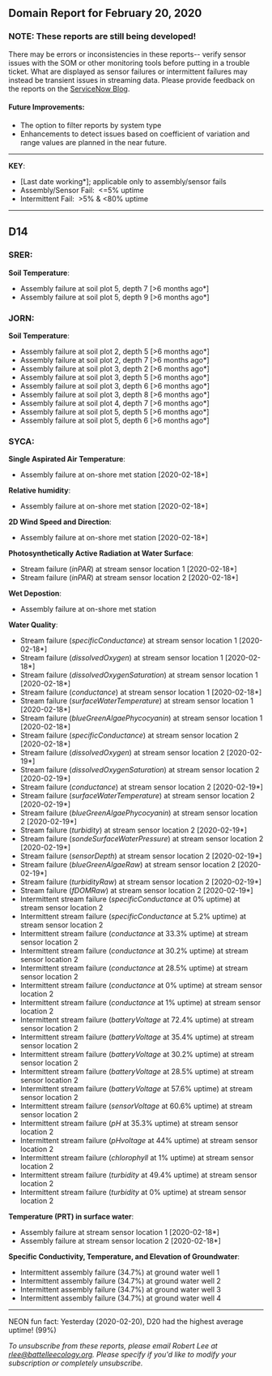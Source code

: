 ## Domain Report for February 20, 2020


### NOTE: These reports are still being developed!
There may be errors or inconsistencies in these reports-- verify sensor issues with the SOM or other monitoring tools before putting in a trouble ticket. What are displayed as sensor failures or intermittent failures may instead be transient issues in streaming data.
Please provide feedback on the reports on the [ServiceNow Blog](https://neon.service-now.com/community?id=community_blog&sys_id=9b4fbe8adbed734017ecf9041d9619be).

#### Future Improvements: 
 - The option to filter reports by system type 
 - Enhancements to detect issues based on coefficient of variation and range values are planned in the near future.

***

**KEY**:

 - [Last date working*]; applicable only to assembly/sensor fails
 - Assembly/Sensor Fail:&nbsp;&nbsp;<=5% uptime
 - Intermittent Fail:&nbsp;&nbsp;>5% & <80% uptime

***
## D14

### SRER:

**Soil Temperature**:
 - Assembly failure at soil plot 5, depth 7 [>6 months ago*]
 - Assembly failure at soil plot 5, depth 9 [>6 months ago*]

### JORN:

**Soil Temperature**:
 - Assembly failure at soil plot 2, depth 5 [>6 months ago*]
 - Assembly failure at soil plot 2, depth 7 [>6 months ago*]
 - Assembly failure at soil plot 3, depth 2 [>6 months ago*]
 - Assembly failure at soil plot 3, depth 5 [>6 months ago*]
 - Assembly failure at soil plot 3, depth 6 [>6 months ago*]
 - Assembly failure at soil plot 3, depth 8 [>6 months ago*]
 - Assembly failure at soil plot 4, depth 7 [>6 months ago*]
 - Assembly failure at soil plot 5, depth 5 [>6 months ago*]
 - Assembly failure at soil plot 5, depth 6 [>6 months ago*]

### SYCA:

**Single Aspirated Air Temperature**:
 - Assembly failure at on-shore met station [2020-02-18*]

**Relative humidity**:
 - Assembly failure at on-shore met station [2020-02-18*]

**2D Wind Speed and Direction**:
 - Assembly failure at on-shore met station [2020-02-18*]

**Photosynthetically Active Radiation at Water Surface**:
 - Stream failure (_inPAR_) at stream sensor location 1 [2020-02-18*]
 - Stream failure (_inPAR_) at stream sensor location 2 [2020-02-18*]

**Wet Depostion**:
 - Assembly failure at on-shore met station

**Water Quality**:
 - Stream failure (_specificConductance_) at stream sensor location 1 [2020-02-18*]
 - Stream failure (_dissolvedOxygen_) at stream sensor location 1 [2020-02-18*]
 - Stream failure (_dissolvedOxygenSaturation_) at stream sensor location 1 [2020-02-18*]
 - Stream failure (_conductance_) at stream sensor location 1 [2020-02-18*]
 - Stream failure (_surfaceWaterTemperature_) at stream sensor location 1 [2020-02-18*]
 - Stream failure (_blueGreenAlgaePhycocyanin_) at stream sensor location 1 [2020-02-18*]
 - Stream failure (_specificConductance_) at stream sensor location 2 [2020-02-18*]
 - Stream failure (_dissolvedOxygen_) at stream sensor location 2 [2020-02-19*]
 - Stream failure (_dissolvedOxygenSaturation_) at stream sensor location 2 [2020-02-19*]
 - Stream failure (_conductance_) at stream sensor location 2 [2020-02-19*]
 - Stream failure (_surfaceWaterTemperature_) at stream sensor location 2 [2020-02-19*]
 - Stream failure (_blueGreenAlgaePhycocyanin_) at stream sensor location 2 [2020-02-19*]
 - Stream failure (_turbidity_) at stream sensor location 2 [2020-02-19*]
 - Stream failure (_sondeSurfaceWaterPressure_) at stream sensor location 2 [2020-02-19*]
 - Stream failure (_sensorDepth_) at stream sensor location 2 [2020-02-19*]
 - Stream failure (_blueGreenAlgaeRaw_) at stream sensor location 2 [2020-02-19*]
 - Stream failure (_turbidityRaw_) at stream sensor location 2 [2020-02-19*]
 - Stream failure (_fDOMRaw_) at stream sensor location 2 [2020-02-19*]
 - Intermittent stream failure (_specificConductance_ at 0% uptime) at stream sensor location 2
 - Intermittent stream failure (_specificConductance_ at 5.2% uptime) at stream sensor location 2
 - Intermittent stream failure (_conductance_ at 33.3% uptime) at stream sensor location 2
 - Intermittent stream failure (_conductance_ at 30.2% uptime) at stream sensor location 2
 - Intermittent stream failure (_conductance_ at 28.5% uptime) at stream sensor location 2
 - Intermittent stream failure (_conductance_ at 0% uptime) at stream sensor location 2
 - Intermittent stream failure (_conductance_ at 1% uptime) at stream sensor location 2
 - Intermittent stream failure (_batteryVoltage_ at 72.4% uptime) at stream sensor location 2
 - Intermittent stream failure (_batteryVoltage_ at 35.4% uptime) at stream sensor location 2
 - Intermittent stream failure (_batteryVoltage_ at 30.2% uptime) at stream sensor location 2
 - Intermittent stream failure (_batteryVoltage_ at 28.5% uptime) at stream sensor location 2
 - Intermittent stream failure (_batteryVoltage_ at 57.6% uptime) at stream sensor location 2
 - Intermittent stream failure (_sensorVoltage_ at 60.6% uptime) at stream sensor location 2
 - Intermittent stream failure (_pH_ at 35.3% uptime) at stream sensor location 2
 - Intermittent stream failure (_pHvoltage_ at 44% uptime) at stream sensor location 2
 - Intermittent stream failure (_chlorophyll_ at 1% uptime) at stream sensor location 2
 - Intermittent stream failure (_turbidity_ at 49.4% uptime) at stream sensor location 2
 - Intermittent stream failure (_turbidity_ at 0% uptime) at stream sensor location 2

**Temperature (PRT) in surface water**:
 - Assembly failure at stream sensor location 1 [2020-02-18*]
 - Assembly failure at stream sensor location 2 [2020-02-18*]

**Specific Conductivity, Temperature, and Elevation of Groundwater**:
 - Intermittent assembly failure (34.7%) at ground water well 1
 - Intermittent assembly failure (34.7%) at ground water well 2
 - Intermittent assembly failure (34.7%) at ground water well 3
 - Intermittent assembly failure (34.7%) at ground water well 4

***
NEON fun fact: Yesterday (2020-02-20), D20 had the highest average uptime! (99%)

_To unsubscribe from these reports, please email Robert Lee at rlee@battelleecology.org. Please specify if you'd like to modify your subscription or completely unsubscribe._
